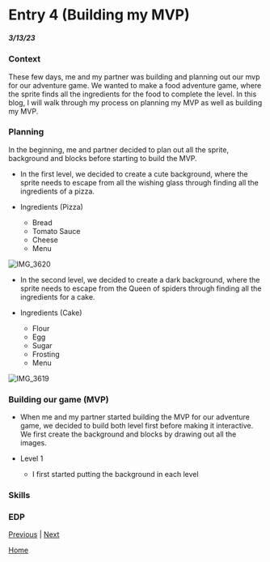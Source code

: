 # Entry 4 (Building my MVP)
##### 3/13/23

### Context
These few days, me and my partner was building and planning out our mvp for our adventure game. We wanted to make a food adventure game, where the sprite finds all the ingredients for the food to complete the level. In this blog, I will walk through my process on planning my MVP as well as building my MVP.

### Planning 
In the beginning, me and partner decided to plan out all the sprite, background and blocks before starting to build the MVP. 
* In the first level, we decided to create a cute background, where the sprite needs to escape from all the wishing glass through finding all the ingredients of a pizza. 

* Ingredients (Pizza)
    * Bread
    * Tomato Sauce 
    * Cheese
    * Menu 

![IMG_3620](https://user-images.githubusercontent.com/91750609/226145474-27511365-5e5f-4d21-86a9-1c9263eadb9f.jpg)


* In the second level, we decided to create a dark background, where the sprite needs to escape from the Queen of spiders through finding all the ingredients for a cake. 

* Ingredients (Cake)
    * Flour 
    * Egg
    * Sugar 
    * Frosting 
    * Menu

![IMG_3619](https://user-images.githubusercontent.com/91750609/226145479-87817f75-103b-4125-a501-ccfff63c2fd3.jpg)

### Building our game (MVP)

* When me and my partner started building the MVP for our adventure game, we decided to build both level first before making it interactive. We first create the background and blocks by drawing out all the images. 

* Level 1 
    * I first started putting the background in each level 


### Skills 


### EDP



[Previous](entry03.md) | [Next](entry05.md)

[Home](../README.md)
